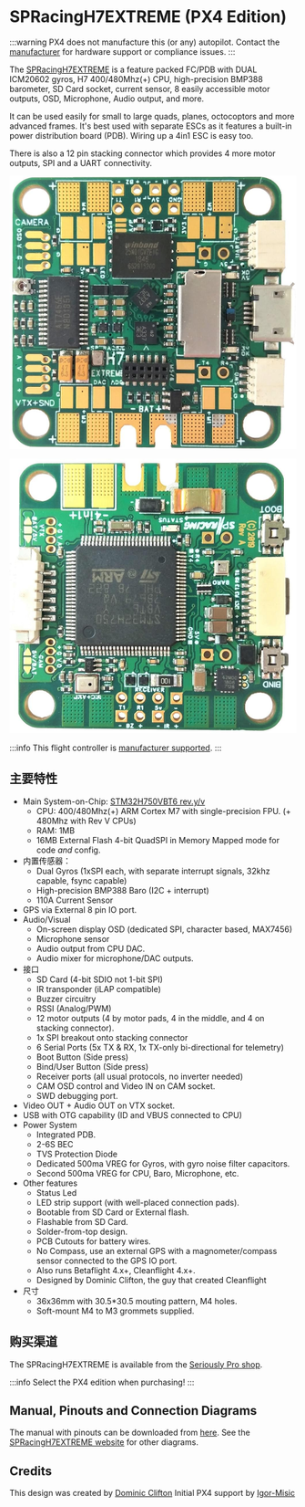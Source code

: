 # SPRacingH7EXTREME (PX4 Edition)

:::warning
PX4 does not manufacture this (or any) autopilot.
Contact the [manufacturer](https://shop.seriouslypro.com) for hardware support or compliance issues.
:::

The [SPRacingH7EXTREME](https://shop.seriouslypro.com/sp-racing-h7-extreme) is a feature packed FC/PDB with DUAL ICM20602 gyros, H7 400/480Mhz(+) CPU, high-precision BMP388 barometer, SD Card socket, current sensor, 8 easily accessible motor outputs, OSD, Microphone, Audio output, and more.

It can be used easily for small to large quads, planes, octocoptors and more advanced frames.
It's best used with separate ESCs as it features a built-in power distribution board (PDB).
Wiring up a 4in1 ESC is easy too.

There is also a 12 pin stacking connector which provides 4 more motor outputs, SPI and a UART connectivity.

![SPRacingH7EXTREME PCB Top](../../assets/flight_controller/spracingh7extreme/spracingh7extreme-top.jpg)

![SPRacingH7EXTREME PCB Bottom](../../assets/flight_controller/spracingh7extreme/spracingh7extreme-bottom.jpg)

:::info
This flight controller is [manufacturer supported](../flight_controller/autopilot_manufacturer_supported.md).
:::

## 主要特性

- Main System-on-Chip: [STM32H750VBT6 rev.y/v](https://www.st.com/en/microcontrollers-microprocessors/stm32h750vb.html)
  - CPU: 400/480Mhz(+) ARM Cortex M7 with single-precision FPU. (+ 480Mhz with Rev V CPUs)
  - RAM: 1MB
  - 16MB External Flash 4-bit QuadSPI in Memory Mapped mode for code _and_ config.
- 内置传感器：
  - Dual Gyros (1xSPI each, with separate interrupt signals, 32khz capable, fsync capable)
  - High-precision BMP388 Baro (I2C + interrupt)
  - 110A Current Sensor
- GPS via External 8 pin IO port.
- Audio/Visual
  - On-screen display OSD (dedicated SPI, character based, MAX7456)
  - Microphone sensor
  - Audio output from CPU DAC.
  - Audio mixer for microphone/DAC outputs.
- 接口
  - SD Card (4-bit SDIO not 1-bit SPI)
  - IR transponder (iLAP compatible)
  - Buzzer circuitry
  - RSSI (Analog/PWM)
  - 12 motor outputs (4 by motor pads, 4 in the middle, and 4 on stacking connector).
  - 1x SPI breakout onto stacking connector
  - 6 Serial Ports (5x TX & RX, 1x TX-only bi-directional for telemetry)
  - Boot Button (Side press)
  - Bind/User Button (Side press)
  - Receiver ports (all usual protocols, no inverter needed)
  - CAM OSD control and Video IN on CAM socket.
  - SWD debugging port.
- Video OUT + Audio OUT on VTX socket.
- USB with OTG capability (ID and VBUS connected to CPU)
- Power System
  - Integrated PDB.
  - 2-6S BEC
  - TVS Protection Diode
  - Dedicated 500ma VREG for Gyros, with gyro noise filter capacitors.
  - Second 500ma VREG for CPU, Baro, Microphone, etc.
- Other features
  - Status Led
  - LED strip support (with well-placed connection pads).
  - Bootable from SD Card or External flash.
  - Flashable from SD Card.
  - Solder-from-top design.
  - PCB Cutouts for battery wires.
  - No Compass, use an external GPS with a magnometer/compass sensor connected to the GPS IO port.
  - Also runs Betaflight 4.x+, Cleanflight 4.x+.
  - Designed by Dominic Clifton, the guy that created Cleanflight
- 尺寸
  - 36x36mm with 30.5\*30.5 mouting pattern, M4 holes.
  - Soft-mount M4 to M3 grommets supplied.

## 购买渠道

The SPRacingH7EXTREME is available from the [Seriously Pro shop](https://shop.seriouslypro.com/sp-racing-h7-extreme).

:::info
Select the PX4 edition when purchasing!
:::

## Manual, Pinouts and Connection Diagrams

The manual with pinouts can be downloaded from [here](http://seriouslypro.com/files/SPRacingH7EXTREME-Manual-latest.pdf).
See the [SPRacingH7EXTREME website](http://seriouslypro.com/products/spracingh7extreme) for other diagrams.

## Credits

This design was created by [Dominic Clifton](https://github.com/hydra)
Initial PX4 support by [Igor-Misic](https://github.com/Igor-Misic)
